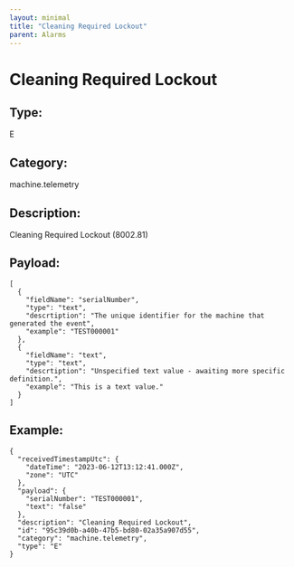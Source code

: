 ```yaml
---
layout: minimal
title: "Cleaning Required Lockout"
parent: Alarms
---
```


# Cleaning Required Lockout

## Type:

E

## Category:

machine.telemetry

## Description: 

Cleaning Required Lockout (8002.81)

## Payload:

```
[
  {
    "fieldName": "serialNumber",
    "type": "text",
    "descrtiption": "The unique identifier for the machine that generated the event",
    "example": "TEST000001"
  },
  {
    "fieldName": "text",
    "type": "text",
    "descrtiption": "Unspecified text value - awaiting more specific definition.",
    "example": "This is a text value."
  }
]
```

## Example:

```
{
  "receivedTimestampUtc": {
    "dateTime": "2023-06-12T13:12:41.000Z",
    "zone": "UTC"
  },
  "payload": {
    "serialNumber": "TEST000001",
    "text": "false"
  },
  "description": "Cleaning Required Lockout",
  "id": "95c39d0b-a40b-47b5-bd80-02a35a907d55",
  "category": "machine.telemetry",
  "type": "E"
}
```
